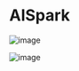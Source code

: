 # AISpark

![image](https://user-images.githubusercontent.com/67910856/164957096-73a62392-0205-4b9a-bb0f-8418081522fb.png)

![image](https://user-images.githubusercontent.com/67910856/164957173-aa17cf90-1283-4396-99c9-e98dc19d04fd.png)
